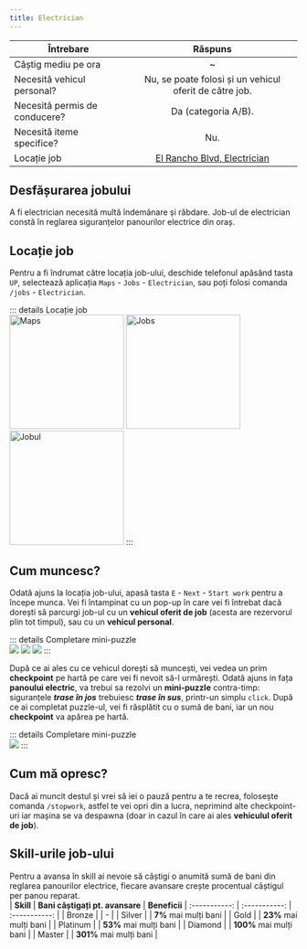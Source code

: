 ```yaml
---
title: Electrician
---
```

| Întrebare   | Răspuns |
| ----------- | :-----------: |
| Câștig mediu pe ora | ~<Dinero :amount='1700' /> |
| Necesită vehicul personal? | Nu, se poate folosi și un vehicul oferit de către job. |
| Necesită permis de conducere? | Da (categoria A/B). |
| Necesită iteme specifice? | Nu. |
| Locație job | [El Rancho Blvd, Electrician](https://imgur.com/a/mmuEnIT) |

## Desfășurarea jobului

  A fi electrician necesită multă îndemânare și răbdare. Job-ul de electrician constă în reglarea siguranțelor panourilor electrice din oraș.

## Locație job

  Pentru a fi îndrumat către locația job-ului, deschide telefonul apăsând tasta `UP`, selectează aplicația `Maps` - `Jobs` - `Electrician`, sau poți folosi comanda `/jobs` - `Electrician`.

::: details Locație job  
  <Image src="https://i.imgur.com/hcd1f7u.png" alt="Maps" width="200" />
  <Image src="https://i.imgur.com/Z0RiMLP.png" alt="Jobs" width="200" />
  <Image src="https://i.imgur.com/CEwKPrG.png" alt="Jobul" width="200" />
:::

## Cum muncesc?

  Odată ajuns la locația job-ului, apasă tasta `E` - `Next` - `Start work` pentru a începe munca. Vei fi întampinat cu un pop-up în care vei fi întrebat dacă dorești să parcurgi job-ul cu un **vehicul oferit de job** (acesta are rezervorul plin tot timpul), sau cu un **vehicul personal**.

::: details Completare mini-puzzle  
  <Image src="https://i.imgur.com/wtOgguZ.png" />
  <Image src="https://i.imgur.com/WhwZM4G.png" />
  <Image src="https://i.imgur.com/Wz5tY7f.png" />
:::

  După ce ai ales cu ce vehicul dorești să muncești, vei vedea un prim **checkpoint** pe hartă pe care vei fi nevoit să-l urmărești. Odată ajuns in fața **panoului electric**, va trebui sa rezolvi un **mini-puzzle** contra-timp: siguranțele **_trase în jos_** trebuiesc **_trase în sus_**, printr-un simplu `click`. După ce ai completat puzzle-ul, vei fi răsplătit cu o sumă de bani, iar un nou **checkpoint** va apărea pe hartă.

::: details Completare mini-puzzle  
  <Image src="https://i.imgur.com/eB9yJwv.gif" />
:::

## Cum mă opresc?

  Dacă ai muncit destul și vrei să iei o pauză pentru a te recrea, folosește comanda `/stopwork`, astfel te vei opri din a lucra, neprimind alte checkpoint-uri iar mașina se va despawna (doar in cazul în care ai ales **vehiculul oferit de job**).
 
 ## Skill-urile job-ului

  Pentru a avansa în skill ai nevoie să câștigi o anumită sumă de bani din reglarea panourilor electrice, fiecare avansare crește procentual câștigul per panou reparat.  
| **Skill** | **Bani câștigați pt. avansare** | **Beneficii**
| :-----------: | :-----------: | :-----------: |
| Bronze | <Dinero :amount='0' /> | - |
| Silver | <Dinero :amount='15000' /> | **7%** mai mulți bani |
| Gold | <Dinero :amount='75000' /> | **23%** mai mulți bani |
| Platinum | <Dinero :amount='250000' /> | **53%** mai mulți bani |
| Diamond | <Dinero :amount='750000' /> | **100%** mai mulți bani |
| Master | <Dinero :amount='1500000' /> | **301%** mai mulți bani |
